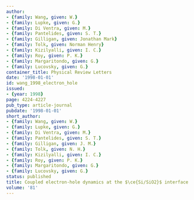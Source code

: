 ```yaml
---
author:
- {family: Wang, given: W.}
- {family: Lupke, given: G.}
- {family: Di Ventra, given: M.}
- {family: Pantelides, given: S. T.}
- {family: Gilligan, given: Jonathan Mark}
- {family: Tolk, given: Norman Henry}
- {family: Kizilyalli, given: I. C.}
- {family: Roy, given: P. K.}
- {family: Margaritondo, given: G.}
- {family: Lucovsky, given: G.}
container_title: Physical Review Letters
date: '1998-01-01'
id: wang_1998_electron_hole
issued:
- {year: 1998}
page: 4224-4227
pub_type: article-journal
pubdate: '1998-01-01'
short_author:
- {family: Wang, given: W.}
- {family: Lupke, given: G.}
- {family: Di Ventra, given: M.}
- {family: Pantelides, given: S. T.}
- {family: Gilligan, given: J. M.}
- {family: Tolk, given: N. H.}
- {family: Kizilyalli, given: I. C.}
- {family: Roy, given: P. K.}
- {family: Margaritondo, given: G.}
- {family: Lucovsky, given: G.}
status: published
title: Coupled electron-hole dynamics at the $\ce{Si/SiO2}$ interface
volume: '81'
---
```

